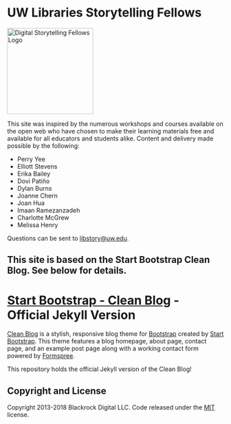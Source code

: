 
# UW Libraries Storytelling Fellows
<img src="https://github.com/libstory/libstory.github.io/blob/master/img/dsflogo.png" alt="Digital Storytelling Fellows Logo" width="200"/>

This site was inspired by the numerous workshops and courses available on the open web who have chosen to make their learning materials free and available for all educators and students alike. Content and delivery made possible by the following:

* Perry Yee
* Elliott Stevens
* Erika Bailey
* Dovi Patiño
* Dylan Burns
* Joanne Chern
* Joan Hua
* Imaan Ramezanzadeh
* Charlotte McGrew
* Melissa Henry

Questions can be sent to libstory@uw.edu.




## This site is based on the Start Bootstrap Clean Blog.  See below for details.

# [Start Bootstrap - Clean Blog](https://startbootstrap.com/template-overviews/clean-blog/) - Official Jekyll Version

[Clean Blog](http://startbootstrap.com/template-overviews/clean-blog/) is a stylish, responsive blog theme for [Bootstrap](http://getbootstrap.com/) created by [Start Bootstrap](http://startbootstrap.com/). This theme features a blog homepage, about page, contact page, and an example post page along with a working contact form powered by [Formspree](https://formspree.io/).

This repository holds the official Jekyll version of the Clean Blog!

## Copyright and License

Copyright 2013-2018 Blackrock Digital LLC. Code released under the [MIT](https://github.com/BlackrockDigital/startbootstrap-clean-blog-jekyll/blob/gh-pages/LICENSE)  license.
